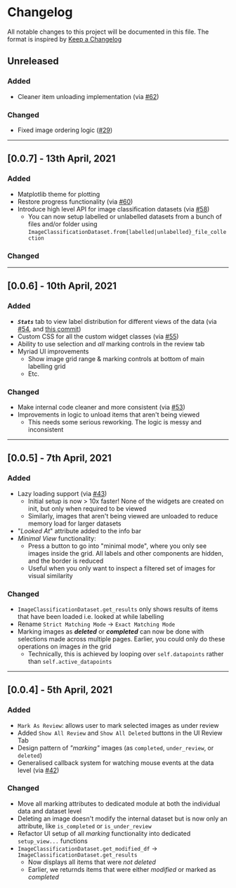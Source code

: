 # Changelog
All notable changes to this project will be documented in this file.
The format is inspired by [Keep a Changelog](https://keepachangelog.com/en/1.0.0/)

## Unreleased
### Added
* Cleaner item unloading implementation (via [#62](https://github.com/rsomani95/datawidgets/pull/62))
### Changed
* Fixed image ordering logic ([#29](https://github.com/rsomani95/datawidgets/issues/29))

---

## [0.0.7] - 13th April, 2021
### Added
* Matplotlib theme for plotting
* Restore progress functionality (via [#60](https://github.com/rsomani95/datawidgets/pull/60))
* Introduce high level API for image classification datasets (via [#58](https://github.com/rsomani95/datawidgets/pull/59))
  * You can now setup labelled or unlabelled datasets from a bunch of files and/or folder using `ImageClassificationDataset.from{labelled|unlabelled}_file_collection`

### Changed


---
## [0.0.6] - 10th April, 2021
### Added
* **_`Stats`_** tab to view label distribution for different views of the data (via [#54](https://github.com/rsomani95/datawidgets/pull/54), and [this commit](https://github.com/rsomani95/datawidgets/commit/b649ce93a8e09010dacd41006f68f9f012b2082d))
* Custom CSS for all the custom widget classes (via [#55](https://github.com/rsomani95/datawidgets/pull/55))
* Ability to use selection and _all_ marking controls in the review tab
* Myriad UI improvements
  * Show image grid range & marking controls at bottom of main labelling grid
  * Etc.

### Changed
* Make internal code cleaner and more consistent (via [#53](https://github.com/rsomani95/datawidgets/pull/53))
* Improvements in logic to unload items that aren't being viewed
  * This needs some serious reworking. The logic is messy and inconsistent

---
## [0.0.5] - 7th April, 2021

### Added
* Lazy loading support (via [#43](https://github.com/rsomani95/datawidgets/pull/43))
  * Initial setup is now > 10x faster! None of the widgets are created on init, but only when required to be viewed
  * Similarly, images that aren't being viewed are unloaded to reduce memory load for larger datasets
* "_Looked At_" attribute added to the info bar
* _Minimal View_ functionality:
  * Press a button to go into "minimal mode", where you only see images inside the grid. All labels and other components are hidden, and the border is reduced
  * Useful when you only want to inspect a filtered set of images for visual similarity

### Changed
* `ImageClassificationDataset.get_results` only shows results of items that have been loaded i.e. looked at while labelling
* Rename `Strict Matching Mode` -> `Exact Matching Mode`
* Marking images as _**deleted**_ or _**completed**_ can now be done with selections made across multiple pages. Earlier, you could only do these operations on images *in* the grid
  * Technically, this is achieved by looping over `self.datapoints` rather than `self.active_datapoints`

---
## [0.0.4] - 5th April, 2021

### Added
* `Mark As Review`: allows user to mark selected images as under review
* Added `Show All Review` and `Show All Deleted` buttons in the UI Review Tab
* Design pattern of _"marking"_ images (as `completed`, `under_review`, or `deleted`)
* Generalised callback system for watching mouse events at the data level (via [#42](https://github.com/rsomani95/datawidgets/pull/42))

### Changed
* Move all marking attributes to dedicated module at both the individual data and dataset level
* Deleting an image doesn't modify the internal dataset but is now only an attribute, like `is_completed` or `is_under_review`
* Refactor UI setup of all _marking_ functionality into dedicated `setup_view...` functions
* `ImageClassificationDataset.get_modified_df` -> `ImageClassificationDataset.get_results`
  * Now displays all items that were _not deleted_
  * Earlier, we returnds items that were either _modified_ or marked as _completed_